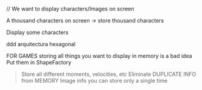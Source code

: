 

// We want to display characters/Images on screen

A thousand characters on screen -> store thousand characters

Display some characters

ddd
arquitectura hexagonal

FOR GAMES
storing all things you want to display in memory is a bad idea
Put them in ShapeFactory


>Store all different moments, velocities, etc
Eliminate   DUPLICATE INFO from MEMORY 
Image info you can store only a single time